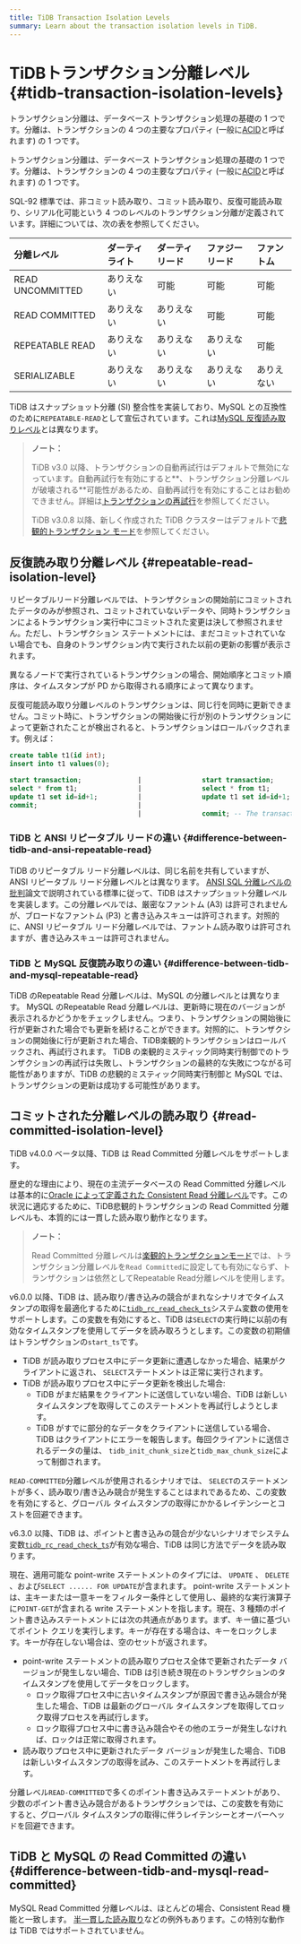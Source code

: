 ```yaml
---
title: TiDB Transaction Isolation Levels
summary: Learn about the transaction isolation levels in TiDB.
---
```


# TiDBトランザクション分離レベル {#tidb-transaction-isolation-levels}

<CustomContent platform="tidb">

トランザクション分離は、データベース トランザクション処理の基礎の 1 つです。分離は、トランザクションの 4 つの主要なプロパティ (一般に[ACID](/glossary.md#acid)と呼ばれます) の 1 つです。

</CustomContent>

<CustomContent platform="tidb-cloud">

トランザクション分離は、データベース トランザクション処理の基礎の 1 つです。分離は、トランザクションの 4 つの主要なプロパティ (一般に[ACID](/tidb-cloud/tidb-cloud-glossary.md#acid)と呼ばれます) の 1 つです。

</CustomContent>

SQL-92 標準では、非コミット読み取り、コミット読み取り、反復可能読み取り、シリアル化可能という 4 つのレベルのトランザクション分離が定義されています。詳細については、次の表を参照してください。

| 分離レベル            | ダーティライト | ダーティリード | ファジーリード | ファントム |
| :--------------- | :------ | :------ | :------ | :---- |
| READ UNCOMMITTED | ありえない   | 可能      | 可能      | 可能    |
| READ COMMITTED   | ありえない   | ありえない   | 可能      | 可能    |
| REPEATABLE READ  | ありえない   | ありえない   | ありえない   | 可能    |
| SERIALIZABLE     | ありえない   | ありえない   | ありえない   | ありえない |

TiDB はスナップショット分離 (SI) 整合性を実装しており、MySQL との互換性のために`REPEATABLE-READ`として宣伝されています。これは[MySQL 反復読み取りレベル](#difference-between-tidb-and-mysql-repeatable-read)とは異なります。

> **ノート：**
>
> TiDB v3.0 以降、トランザクションの自動再試行はデフォルトで無効になっています。自動再試行を有効にすると**、トランザクション分離レベルが破壊される**可能性があるため、自動再試行を有効にすることはお勧めできません。詳細は[トランザクションの再試行](/optimistic-transaction.md#automatic-retry)を参照してください。
>
> TiDB v3.0.8 以降、新しく作成された TiDB クラスターはデフォルトで[悲観的トランザクション モード](/pessimistic-transaction.md)を参照してください。

## 反復読み取り分離レベル {#repeatable-read-isolation-level}

リピータブルリード分離レベルでは、トランザクションの開始前にコミットされたデータのみが参照され、コミットされていないデータや、同時トランザクションによるトランザクション実行中にコミットされた変更は決して参照されません。ただし、トランザクション ステートメントには、まだコミットされていない場合でも、自身のトランザクション内で実行された以前の更新の影響が表示されます。

異なるノードで実行されているトランザクションの場合、開始順序とコミット順序は、タイムスタンプが PD から取得される順序によって異なります。

反復可能読み取り分離レベルのトランザクションは、同じ行を同時に更新できません。コミット時に、トランザクションの開始後に行が別のトランザクションによって更新されたことが検出されると、トランザクションはロールバックされます。例えば：

```sql
create table t1(id int);
insert into t1 values(0);

start transaction;              |               start transaction;
select * from t1;               |               select * from t1;
update t1 set id=id+1;          |               update t1 set id=id+1; -- In pessimistic transactions, the `update` statement executed later waits for the lock until the transaction holding the lock commits or rolls back and releases the row lock.
commit;                         |
                                |               commit; -- The transaction commit fails and rolls back. Pessimistic transactions can commit successfully.
```

### TiDB と ANSI リピータブル リードの違い {#difference-between-tidb-and-ansi-repeatable-read}

TiDB のリピータブル リード分離レベルは、同じ名前を共有していますが、ANSI リピータブル リード分離レベルとは異なります。 [ANSI SQL 分離レベルの批判](https://www.microsoft.com/en-us/research/wp-content/uploads/2016/02/tr-95-51.pdf)論文で説明されている標準に従って、TiDB はスナップショット分離レベルを実装します。この分離レベルでは、厳密なファントム (A3) は許可されませんが、ブロードなファントム (P3) と書き込みスキューは許可されます。対照的に、ANSI リピータブル リード分離レベルでは、ファントム読み取りは許可されますが、書き込みスキューは許可されません。

### TiDB と MySQL 反復読み取りの違い {#difference-between-tidb-and-mysql-repeatable-read}

TiDB のRepeatable Read 分離レベルは、MySQL の分離レベルとは異なります。 MySQL のRepeatable Read 分離レベルは、更新時に現在のバージョンが表示されるかどうかをチェックしません。つまり、トランザクションの開始後に行が更新された場合でも更新を続けることができます。対照的に、トランザクションの開始後に行が更新された場合、TiDB楽観的トランザクションはロールバックされ、再試行されます。 TiDB の楽観的ミスティック同時実行制御でのトランザクションの再試行は失敗し、トランザクションの最終的な失敗につながる可能性がありますが、TiDB の悲観的ミスティック同時実行制御と MySQL では、トランザクションの更新は成功する可能性があります。

## コミットされた分離レベルの読み取り {#read-committed-isolation-level}

TiDB v4.0.0 ベータ以降、TiDB は Read Committed 分離レベルをサポートします。

歴史的な理由により、現在の主流データベースの Read Committed 分離レベルは基本的に[Oracle によって定義された Consistent Read 分離レベル](https://docs.oracle.com/cd/B19306_01/server.102/b14220/consist.htm)です。この状況に適応するために、TiDB悲観的トランザクションの Read Committed 分離レベルも、本質的には一貫した読み取り動作となります。

> **ノート：**
>
> Read Committed 分離レベルは[楽観的トランザクションモード](/optimistic-transaction.md)では、トランザクション分離レベルを`Read Committed`に設定しても有効にならず、トランザクションは依然としてRepeatable Read分離レベルを使用します。

v6.0.0 以降、TiDB は、読み取り/書き込みの競合がまれなシナリオでタイムスタンプの取得を最適化するために[`tidb_rc_read_check_ts`](/system-variables.md#tidb_rc_read_check_ts-new-in-v600)システム変数の使用をサポートします。この変数を有効にすると、TiDB は`SELECT`の実行時に以前の有効なタイムスタンプを使用してデータを読み取ろうとします。この変数の初期値はトランザクションの`start_ts`です。

-   TiDB が読み取りプロセス中にデータ更新に遭遇しなかった場合、結果がクライアントに返され、 `SELECT`ステートメントは正常に実行されます。
-   TiDB が読み取りプロセス中にデータ更新を検出した場合:
    -   TiDB がまだ結果をクライアントに送信していない場合、TiDB は新しいタイムスタンプを取得してこのステートメントを再試行しようとします。
    -   TiDB がすでに部分的なデータをクライアントに送信している場合、TiDB はクライアントにエラーを報告します。毎回クライアントに送信されるデータの量は、 `tidb_init_chunk_size`と`tidb_max_chunk_size`によって制御されます。

`READ-COMMITTED`分離レベルが使用されるシナリオでは、 `SELECT`のステートメントが多く、読み取り/書き込み競合が発生することはまれであるため、この変数を有効にすると、グローバル タイムスタンプの取得にかかるレイテンシーとコストを回避できます。

v6.3.0 以降、TiDB は、ポイントと書き込みの競合が少ないシナリオでシステム変数[`tidb_rc_read_check_ts`](/system-variables.md#tidb_rc_read_check_ts-new-in-v600)が有効な場合、TiDB は同じ方法でデータを読み取ります。

現在、適用可能な point-write ステートメントのタイプには、 `UPDATE` 、 `DELETE` 、および`SELECT ...... FOR UPDATE`が含まれます。 point-write ステートメントは、主キーまたは一意キーをフィルター条件として使用し、最終的な実行演算子に`POINT-GET`が含まれる write ステートメントを指します。現在、3 種類のポイント書き込みステートメントには次の共通点があります。まず、キー値に基づいてポイント クエリを実行します。キーが存在する場合は、キーをロックします。キーが存在しない場合は、空のセットが返されます。

-   point-write ステートメントの読み取りプロセス全体で更新されたデータ バージョンが発生しない場合、TiDB は引き続き現在のトランザクションのタイムスタンプを使用してデータをロックします。
    -   ロック取得プロセス中に古いタイムスタンプが原因で書き込み競合が発生した場合、TiDB は最新のグローバル タイムスタンプを取得してロック取得プロセスを再試行します。
    -   ロック取得プロセス中に書き込み競合やその他のエラーが発生しなければ、ロックは正常に取得されます。
-   読み取りプロセス中に更新されたデータ バージョンが発生した場合、TiDB は新しいタイムスタンプの取得を試み、このステートメントを再試行します。

分離レベル`READ-COMMITTED`で多くのポイント書き込みステートメントがあり、少数のポイント書き込み競合があるトランザクションでは、この変数を有効にすると、グローバル タイムスタンプの取得に伴うレイテンシーとオーバーヘッドを回避できます。

## TiDB と MySQL の Read Committed の違い {#difference-between-tidb-and-mysql-read-committed}

MySQL Read Committed 分離レベルは、ほとんどの場合、Consistent Read 機能と一致します。 [半一貫した読み取り](https://dev.mysql.com/doc/refman/8.0/en/innodb-transaction-isolation-levels.html)などの例外もあります。この特別な動作は TiDB ではサポートされていません。
